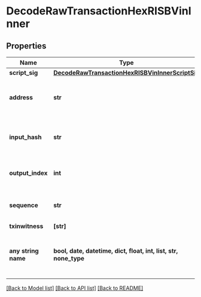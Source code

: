 # DecodeRawTransactionHexRISBVinInner


## Properties
Name | Type | Description | Notes
------------ | ------------- | ------------- | -------------
**script_sig** | [**DecodeRawTransactionHexRISBVinInnerScriptSig**](DecodeRawTransactionHexRISBVinInnerScriptSig.md) |  | 
**address** | **str** | Represents the address which send/receive the amount. | [optional] 
**input_hash** | **str** | Represents the transaction inputs&#39; indentifier. | [optional] 
**output_index** | **int** | Represents the output of a transaction. | [optional] 
**sequence** | **str** | Represents the script sequence number. | [optional] 
**txinwitness** | **[str]** |  | [optional] 
**any string name** | **bool, date, datetime, dict, float, int, list, str, none_type** | any string name can be used but the value must be the correct type | [optional]

[[Back to Model list]](../README.md#documentation-for-models) [[Back to API list]](../README.md#documentation-for-api-endpoints) [[Back to README]](../README.md)



